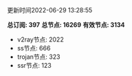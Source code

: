 更新时间2022-06-29 13:28:55

**总订阅: 397**
**总节点: 16269**
**有效节点: 3134**
- v2ray节点: 2022
- ss节点: 666
- trojan节点: 323
- ssr节点: 123
